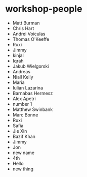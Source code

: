 # workshop-people

- Matt Burman
- Chris Hart
- Andrei Voiculas
- Thomas O'Keeffe
- Ruxi
- Jimmy
- kinjal
- Iqrah
- Jakub Wielgorski
- Andreas
- Niall Kelly
- Maria
- Iulian Lazarina
- Barnabas Hermesz
- Alex Apetri
- number 1
- Matthew Swinbank
- Marc Bonne
- Ruxi
- Safia
- Jie Xin
- Bazif Khan
- Jimmy
- Jon
- new name
- 4th
- Hello 
- new thing
